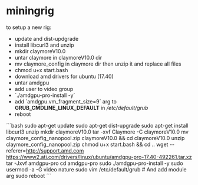 # miningrig

to setup a new rig:

- update and dist-updgrade
- install libcurl3 and unzip
- mkdir claymoreV10.0
- untar claymore in claymoreV10.0 dir
- mv claymore\_config in claymore dir then unzip it and replace all files
- chmod u+x start.bash
- download amd drivers for ubuntu (17.40)
- untar amdgpu
- add user to video group
- ´./amdgpu-pro-install -y´
- add ´amdgpu.vm\_fragment\_size=9´ arg to **GRUB\_CMDLINE\_LINUX\_DEFAULT** in */etc/default/grub*
- reboot

´´´bash
sudo apt-get update
sudo apt-get dist-upgrade
sudo apt-get install libcurl3 unzip
mkdir claymoreV10.0
tar -xvf Claymore -C claymoreV10.0
mv claymore\_config\_nanopool.zip claymoreV10.0 && cd claymoreV10.0
unzip claymore\_config\_nanopool.zip
chmod u+x start.bash && cd ..
wget --referer=http://support.amd.com https://www2.ati.com/drivers/linux/ubuntu/amdgpu-pro-17.40-492261.tar.xz
tar -Jxvf amdgpu-pro
cd amdgpu-pro
sudo ./amdgpu-pro-install -y
sudo usermod -a -G video nature
sudo vim /etc/default/grub # And add module arg
sudo reboot
´´´
